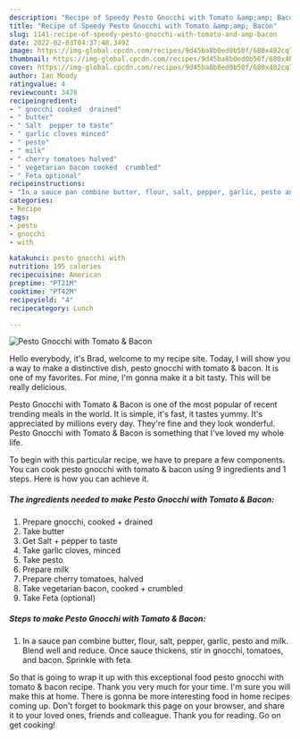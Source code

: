 ```yaml
---
description: "Recipe of Speedy Pesto Gnocchi with Tomato &amp;amp; Bacon"
title: "Recipe of Speedy Pesto Gnocchi with Tomato &amp;amp; Bacon"
slug: 1141-recipe-of-speedy-pesto-gnocchi-with-tomato-and-amp-bacon
date: 2022-02-03T04:37:48.349Z
image: https://img-global.cpcdn.com/recipes/9d45ba8b0ed0b50f/680x482cq70/pesto-gnocchi-with-tomato-bacon-recipe-main-photo.jpg
thumbnail: https://img-global.cpcdn.com/recipes/9d45ba8b0ed0b50f/680x482cq70/pesto-gnocchi-with-tomato-bacon-recipe-main-photo.jpg
cover: https://img-global.cpcdn.com/recipes/9d45ba8b0ed0b50f/680x482cq70/pesto-gnocchi-with-tomato-bacon-recipe-main-photo.jpg
author: Ian Moody
ratingvalue: 4
reviewcount: 3478
recipeingredient:
- " gnocchi cooked  drained"
- " butter"
- " Salt  pepper to taste"
- " garlic cloves minced"
- " pesto"
- " milk"
- " cherry tomatoes halved"
- " vegetarian bacon cooked  crumbled"
- " Feta optional"
recipeinstructions:
- "In a sauce pan combine butter, flour, salt, pepper, garlic, pesto and milk. Blend well and reduce. Once sauce thickens, stir in gnocchi, tomatoes, and bacon. Sprinkle with feta."
categories:
- Recipe
tags:
- pesto
- gnocchi
- with

katakunci: pesto gnocchi with 
nutrition: 195 calories
recipecuisine: American
preptime: "PT21M"
cooktime: "PT42M"
recipeyield: "4"
recipecategory: Lunch

---
```



![Pesto Gnocchi with Tomato &amp; Bacon](https://img-global.cpcdn.com/recipes/9d45ba8b0ed0b50f/680x482cq70/pesto-gnocchi-with-tomato-bacon-recipe-main-photo.jpg)

Hello everybody, it's Brad, welcome to my recipe site. Today, I will show you a way to make a distinctive dish, pesto gnocchi with tomato &amp; bacon. It is one of my favorites. For mine, I'm gonna make it a bit tasty. This will be really delicious.



Pesto Gnocchi with Tomato &amp; Bacon is one of the most popular of recent trending meals in the world. It is simple, it's fast, it tastes yummy. It's appreciated by millions every day. They're fine and they look wonderful. Pesto Gnocchi with Tomato &amp; Bacon is something that I've loved my whole life.


To begin with this particular recipe, we have to prepare a few components. You can cook pesto gnocchi with tomato &amp; bacon using 9 ingredients and 1 steps. Here is how you can achieve it.

<!--inarticleads1-->

##### The ingredients needed to make Pesto Gnocchi with Tomato &amp; Bacon:

1. Prepare  gnocchi, cooked + drained
1. Take  butter
1. Get  Salt + pepper to taste
1. Take  garlic cloves, minced
1. Take  pesto
1. Prepare  milk
1. Prepare  cherry tomatoes, halved
1. Take  vegetarian bacon, cooked + crumbled
1. Take  Feta (optional)




<!--inarticleads2-->

##### Steps to make Pesto Gnocchi with Tomato &amp; Bacon:

1. In a sauce pan combine butter, flour, salt, pepper, garlic, pesto and milk. Blend well and reduce. Once sauce thickens, stir in gnocchi, tomatoes, and bacon. Sprinkle with feta.




So that is going to wrap it up with this exceptional food pesto gnocchi with tomato &amp; bacon recipe. Thank you very much for your time. I'm sure you will make this at home. There is gonna be more interesting food in home recipes coming up. Don't forget to bookmark this page on your browser, and share it to your loved ones, friends and colleague. Thank you for reading. Go on get cooking!
